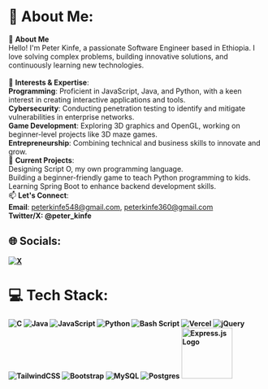 # 💫 About Me:
👋 <strong>About Me</strong><br>Hello! I'm Peter Kinfe, a passionate Software Engineer based in Ethiopia. I love solving complex problems, building innovative solutions, and continuously learning new technologies.<br><br>🌟 <strong>Interests & Expertise</strong>:
<br><strong>Programming</strong>: Proficient in JavaScript, Java, and Python, with a keen interest in creating interactive applications and tools.<br><strong>Cybersecurity</strong>: Conducting penetration testing to identify and mitigate vulnerabilities in enterprise networks.<br><strong>Game Development</strong>: Exploring 3D graphics and OpenGL, working on beginner-level projects like 3D maze games.<br><strong>Entrepreneurship</strong>: 
Combining technical and business skills to innovate and grow.<br>🚀 <strong>Current Projects</strong>:<br>Designing Script O, my own programming language.<br>Building a beginner-friendly game to teach Python programming to kids.<br>Learning Spring Boot to enhance backend development skills.<br>📫 <strong>Let's Connect</strong>:
<br><strong>Email</strong>: peterkinfe548@gmail.com, peterkinfe360@gmail.com <br><strong>Twitter/X<strong>: @peter_kinfe


## 🌐 Socials:
[![X](https://img.shields.io/badge/X-black.svg?logo=X&logoColor=white)](https://x.com/@peter_kinfe) 

# 💻 Tech Stack:
![C](https://img.shields.io/badge/c-%2300599C.svg?style=for-the-badge&logo=c&logoColor=white) ![Java](https://img.shields.io/badge/java-%23ED8B00.svg?style=for-the-badge&logo=openjdk&logoColor=white) ![JavaScript](https://img.shields.io/badge/javascript-%23323330.svg?style=for-the-badge&logo=javascript&logoColor=%23F7DF1E) ![Python](https://img.shields.io/badge/python-3670A0?style=for-the-badge&logo=python&logoColor=ffdd54) ![Bash Script](https://img.shields.io/badge/bash_script-%23121011.svg?style=for-the-badge&logo=gnu-bash&logoColor=white) ![Vercel](https://img.shields.io/badge/vercel-%23000000.svg?style=for-the-badge&logo=vercel&logoColor=white) ![jQuery](https://img.shields.io/badge/jquery-%230769AD.svg?style=for-the-badge&logo=jquery&logoColor=white) ![TailwindCSS](https://img.shields.io/badge/tailwindcss-%2338B2AC.svg?style=for-the-badge&logo=tailwind-css&logoColor=white) ![Bootstrap](https://img.shields.io/badge/bootstrap-%238511FA.svg?style=for-the-badge&logo=bootstrap&logoColor=white) ![MySQL](https://img.shields.io/badge/mysql-4479A1.svg?style=for-the-badge&logo=mysql&logoColor=white) ![Postgres](https://img.shields.io/badge/postgres-%23316192.svg?style=for-the-badge&logo=postgresql&logoColor=white) <img src="https://upload.wikimedia.org/wikipedia/commons/6/64/Expressjs.png" alt="Express.js Logo" width="100">
